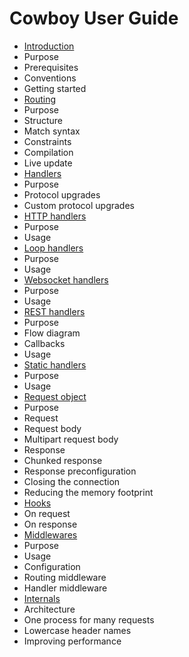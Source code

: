 Cowboy User Guide
=================

 *  [Introduction](introduction.md)
   *  Purpose
   *  Prerequisites
   *  Conventions
   *  Getting started
 *  [Routing](routing.md)
   *  Purpose
   *  Structure
   *  Match syntax
   *  Constraints
   *  Compilation
   *  Live update
 *  [Handlers](handlers.md)
   *  Purpose
   *  Protocol upgrades
   *  Custom protocol upgrades
 *  [HTTP handlers](http_handlers.md)
   *  Purpose
   *  Usage
 *  [Loop handlers](loop_handlers.md)
   *  Purpose
   *  Usage
 *  [Websocket handlers](ws_handlers.md)
   *  Purpose
   *  Usage
 *  [REST handlers](rest_handlers.md)
   *  Purpose
   *  Flow diagram
   *  Callbacks
   *  Usage
 *  [Static handlers](static_handlers.md)
   *  Purpose
   *  Usage
 *  [Request object](req.md)
   *  Purpose
   *  Request
   *  Request body
   *  Multipart request body
   *  Response
   *  Chunked response
   *  Response preconfiguration
   *  Closing the connection
   *  Reducing the memory footprint
 *  [Hooks](hooks.md)
   *  On request
   *  On response
 *  [Middlewares](middlewares.md)
   *  Purpose
   *  Usage
   *  Configuration
   *  Routing middleware
   *  Handler middleware
 *  [Internals](internals.md)
   *  Architecture
   *  One process for many requests
   *  Lowercase header names
   *  Improving performance
